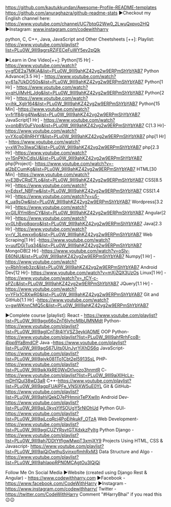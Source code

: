 
https://github.com/kautukkundan/Awesome-Profile-README-templates
https://github.com/anuraghazra/github-readme-stats
►Checkout my English channel here: https://www.youtube.com/channel/UC7btqG2Ww0_2LwuQxpvo2HQ
►Instagram: www.instagram.com/codewithharry

python, C, C++, Java, JavaScript and Other Cheetsheets [++]:
Playlist: https://www.youtube.com/playlist?list=PLu0W_9lII9agrsRZjFECeFuWY5ev2pQlk

►Learn in One Video[++]:
Python[15 Hr] - https://www.youtube.com/watch?v=gfDE2a7MKjA&list=PLu0W_9lII9ahKZ42vg2w9ERPmShYbYAB7
Python Advance[3.5 Hr] - https://www.youtube.com/watch?v=61a7UkDO50s&list=PLu0W_9lII9ahKZ42vg2w9ERPmShYbYAB7
Python[1 Hr] - https://www.youtube.com/watch?v=qHJjMvHLJdg&list=PLu0W_9lII9ahKZ42vg2w9ERPmShYbYAB7
Python[2 Hr] - https://www.youtube.com/watch?v=ihk_Xglr164&list=PLu0W_9lII9ahKZ42vg2w9ERPmShYbYAB7
Python[15 Min] -https://www.youtube.com/watch?v=fr1f84rg4Nw&list=PLu0W_9lII9ahKZ42vg2w9ERPmShYbYAB7
JavaScript[1 Hr] - https://www.youtube.com/watch?v=onbBV0uFVpo&list=PLu0W_9lII9ahKZ42vg2w9ERPmShYbYAB7
C[1.3 Hr]-https://www.youtube.com/watch?v=YXcgD8hRHYY&list=PLu0W_9lII9ahKZ42vg2w9ERPmShYbYAB7
php[1 Hr] - https://www.youtube.com/watch?v=xW7ro3lwaCI&list=PLu0W_9lII9ahKZ42vg2w9ERPmShYbYAB7
php[2.3 Hr] -https://www.youtube.com/watch?v=1SnPKhCdlsU&list=PLu0W_9lII9ahKZ42vg2w9ERPmShYbYAB7
php[Project]- https://www.youtube.com/watch?v=-al2bECumKg&list=PLu0W_9lII9ahKZ42vg2w9ERPmShYbYAB7
HTML[30 Min] -https://www.youtube.com/watch?v=E3ByCRqE7Lo&list=PLu0W_9lII9ahKZ42vg2w9ERPmShYbYAB7
CSS[8.5 Hr] -https://www.youtube.com/watch?v=Edsxf_NBFrw&list=PLu0W_9lII9ahKZ42vg2w9ERPmShYbYAB7
CSS[1.4 Hr] -https://www.youtube.com/watch?v=u5-K_ua9sOw&list=PLu0W_9lII9ahKZ42vg2w9ERPmShYbYAB7
Wordpress[3.2 Hr] -https://www.youtube.com/watch?v=GlLRYml8mCY&list=PLu0W_9lII9ahKZ42vg2w9ERPmShYbYAB7
Angular[2 Hr] -https://www.youtube.com/watch?v=0LhBvp8qpro&list=PLu0W_9lII9ahKZ42vg2w9ERPmShYbYAB7
Java[2.3 Hr] -https://www.youtube.com/watch?v=rV_3Lewxx6o&list=PLu0W_9lII9ahKZ42vg2w9ERPmShYbYAB7
Web Scraping[1 Hr] -https://www.youtube.com/watch?v=uufDGjTuq34&list=PLu0W_9lII9ahKZ42vg2w9ERPmShYbYAB7
MongoDB[2 Hr] -https://www.youtube.com/watch?v=oSIv-E60NiU&list=PLu0W_9lII9ahKZ42vg2w9ERPmShYbYAB7
Numpy[1 Hr] -https://www.youtube.com/watch?v=Rbh1rieb3zc&list=PLu0W_9lII9ahKZ42vg2w9ERPmShYbYAB7
Android Dev[12 Hr]- https://www.youtube.com/watch?v=mXjZQX3UzOs
Linux[1 Hr] -https://www.youtube.com/watch?v=_tCY-c-sPZc&list=PLu0W_9lII9ahKZ42vg2w9ERPmShYbYAB7
JQuery[1.1 Hr] -https://www.youtube.com/watch?v=YFlx1C8XwR0&list=PLu0W_9lII9ahKZ42vg2w9ERPmShYbYAB7
Git and GitHub[1.1 Hr] -https://www.youtube.com/watch?v=gwWKnnCMQ5c&list=PLu0W_9lII9ahKZ42vg2w9ERPmShYbYAB7

►Complete course [playlist]:
React - https://www.youtube.com/playlist?list=PLu0W_9lII9agx66oZnT6IyhcMIbUMNMdt
Python-https://www.youtube.com/playlist?list=PLu0W_9lII9agICnT8t4iYVSZ3eykIAOME
OOP Python-https://www.youtube.com/playlist?list=PLu0W_9lII9ahfRrhFcoB-4lpp9YaBmdCP
Java -https://www.youtube.com/playlist?list=PLu0W_9lII9agS67Uits0UnJyrYiXhDS6q
JavaScript- https://www.youtube.com/playlist?list=PLu0W_9lII9ajyk081To1Cbt2eI5913SsL
PHP-https://www.youtube.com/playlist?list=PLu0W_9lII9aikXkRE0WxDt1vozo3hnmtR
C-https://www.youtube.com/playlist?list=PLu0W_9lII9aiXlHcLx-mDH1Qul38wD3aR
C++-https://www.youtube.com/playlist?list=PLu0W_9lII9agpFUAlPFe_VNSlXW5uE0YL
Git & GitHub-https://www.youtube.com/playlist?list=PLu0W_9lII9ahVQekD7ePHmnirTePXwIln
Android Dev- https://www.youtube.com/playlist?list=PLu0W_9lII9aiL0kysYlfSOUgY5rNlOhUd
Python GUI- https://www.youtube.com/playlist?list=PLu0W_9lII9ajLcqRcj4PoEihkukF_OTzA
Web Development- https://www.youtube.com/playlist?list=PLu0W_9lII9agiCUZYRsvtGTXdxkzPyItg
Python Django -https://www.youtube.com/playlist?list=PLu0W_9lII9ah7DDtYtflgwMwpT3xmjXY9
Projects Using HTML, CSS & Javascript- https://www.youtube.com/playlist?list=PLu0W_9lII9aiQiOwthuSvinxoflmhRxM3
Data Structure and Algo -https://www.youtube.com/playlist?list=PLu0W_9lII9ahIappRPN0MCAgtOu3lQjQi 

Follow Me On Social Media
►Website (created using Django Rest & Angular) - https://www.codewithharry.com
►Facebook - https://www.facebook.com/CodeWithHarry
►Instagram - https://www.instagram.com/codewithharry/ 
Twitter - https://twitter.com/CodeWithHarry
Comment "#HarryBhai​" if you read this 😉😉

